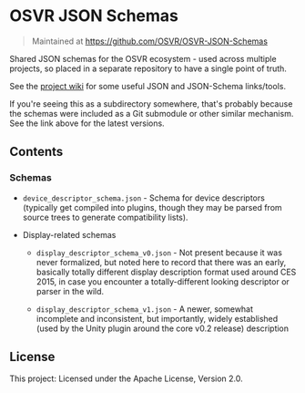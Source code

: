 # OSVR JSON Schemas

> Maintained at <https://github.com/OSVR/OSVR-JSON-Schemas>

Shared JSON schemas for the OSVR ecosystem - used across multiple projects, so placed in a separate repository to have a single point of truth.

See the [project wiki][] for some useful JSON and JSON-Schema links/tools.

[project wiki]: https://github.com/OSVR/OSVR-JSON-Schemas/wiki

If you're seeing this as a subdirectory somewhere, that's probably because the schemas were included as a Git submodule or other similar mechanism. See the link above for the latest versions.

## Contents

### Schemas
- `device_descriptor_schema.json` - Schema for device descriptors (typically get compiled into plugins, though they may be parsed from source trees to generate compatibility lists).

- Display-related schemas

	- `display_descriptor_schema_v0.json` - Not present because it was never formalized, but noted here to record that there was an early, basically totally different display description format used around CES 2015, in case you encounter a totally-different looking descriptor or parser in the wild.

	- `display_descriptor_schema_v1.json` - A newer, somewhat incomplete and inconsistent, but importantly, widely established (used by the Unity plugin around the core v0.2 release) description


## License

This project: Licensed under the Apache License, Version 2.0.
